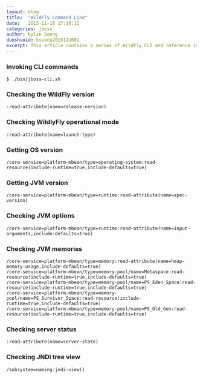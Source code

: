 ```yaml
---
layout: blog
title:  "WildFly Command Line"
date:   2015-11-16 17:10:12
categories: jboss
author: Kylin Soong
duoshuoid: ksoong2015111601
excerpt: This article contains a series of WildFly CLI and reference introduction
---
```


### Invoking CLI commands

~~~
$ ./bin/jboss-cli.sh
~~~

### Checking the WildFly version

~~~
:read-attribute(name=release-version)
~~~

### Checking WildlyFly operational mode

~~~
:read-attribute(name=launch-type)
~~~

### Getting OS version

~~~
/core-service=platform-mbean/type=operating-system:read-resource(include-runtime=true,include-defaults=true)
~~~

### Getting JVM version

~~~
/core-service=platform-mbean/type=runtime:read-attribute(name=spec-version)
~~~

### Checking JVM options

~~~
/core-service=platform-mbean/type=runtime:read-attribute(name=input-arguments,include-defaults=true)
~~~

### Checking JVM memories

~~~
/core-service=platform-mbean/type=memory:read-attribute(name=heap-memory-usage,include-defaults=true)
/core-service=platform-mbean/type=memory-pool/name=Metaspace:read-resource(include-runtime=true,include-defaults=true)
/core-service=platform-mbean/type=memory-pool/name=PS_Eden_Space:read-resource(include-runtime=true,include-defaults=true)
/core-service=platform-mbean/type=memory-pool/name=PS_Survivor_Space:read-resource(include-runtime=true,include-defaults=true)
/core-service=platform-mbean/type=memory-pool/name=PS_Old_Gen:read-resource(include-runtime=true,include-defaults=true)
~~~

### Checking server status

~~~
:read-attribute(name=server-state)
~~~

### Checking JNDI tree view

~~~
/subsystem=naming:jndi-view()
~~~


